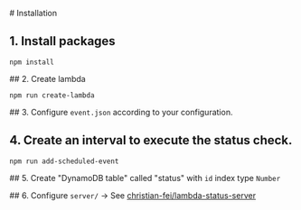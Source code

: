 # Installation
## 1. Install packages
```
npm install
```

## 2. Create lambda
```
npm run create-lambda
```

## 3. Configure `event.json` according to your configuration.

## 4. Create an interval to execute the status check.
```
npm run add-scheduled-event
```

## 5. Create "DynamoDB table" called "status" with `id` index type `Number`

## 6. Configure `server/` -> See [christian-fei/lambda-status-server](https://github.com/christian-fei/lambda-status-server)
